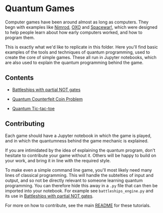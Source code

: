 # Quantum Games

Computer games have been around almost as long as computers. They begn with examples like [Nimrod](https://en.wikipedia.org/wiki/Nimrod_(computing)), [OXO](https://en.wikipedia.org/wiki/OXO) and [Spacewar!](https://en.wikipedia.org/wiki/Spacewar!), which were designed to help people learn about how early computers worked, and how to program them.

This is exactly what we'd like to replicate in this folder. Here you'll find basic examples of the tools and techniques of quantum programming, used to create the core of simple games. These all run in Jupyter notebooks, which are also used to explain the quantum programming behind the game.


## Contents

* [Battleships with partial NOT gates](battleships_with_partial_NOT_gates.ipynb)

* [Quantum Counterfeit Coin Problem]()

* [Quantum Tic-tac-toe](quantum_tic_tac_toe)


## Contributing

Each game should have a Jupyter notebook in which the game is played, and in which the quantumness behind the game mechanic is explained.

If you are intimidated by the idea of explaining the quantum program, don't hesitate to contribute your game without it. Others will be happy to build on your work, and bring it in line with the required style.

To make even a simple command line game, you'll most likely need many lines of classical programming. This will handle the subtelties of input and output, and so not be directly relevant to someone learning quantum programming. You can therefore hide this away in a `.py` file that can then be imported into your notebook. For example see `battleships_engine.py` and its use in [Battleships with partial NOT gates](battleships_with_partial_NOT_gates.ipynb).

For more on how to contribute, see the main [README](../../README.md) for these tutorials.

